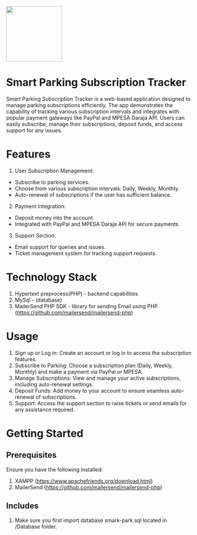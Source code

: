 
<img src="https://github.com/user-attachments/assets/c5375623-b715-4876-b6c2-e947e03996b8" width="150px" style="display:flex;justify-content:center;"/>

# Smart Parking Subscription Tracker
Smart Parking Subscription Tracker is a web-based application designed to manage parking subscriptions efficiently. The app demonstrates the capability of tracking various subscription intervals and integrates with popular payment gateways like PayPal and MPESA Daraja API. Users can easily subscribe, manage their subscriptions, deposit funds, and access support for any issues.

# Features
1. User Subscription Management:
* Subscribe to parking services.
* Choose from various subscription intervals: Daily, Weekly, Monthly.
* Auto-renewal of subscriptions if the user has sufficient balance.
  
2. Payment Integration:
* Deposit money into the account.
* Integrated with PayPal and MPESA Daraja API for secure payments.
  
3. Support Section:
* Email support for queries and issues.
* Ticket management system for tracking support requests.


# Technology Stack
1. Hypertext preprocess(PHP) - backend capabilities
2. MySql - (database)
3. MailerSend PHP SDK - library for sending Email using PHP.(https://github.com/mailersend/mailersend-php)

# Usage
1. Sign up or Log in: Create an account or log in to access the subscription features.
2. Subscribe to Parking: Choose a subscription plan (Daily, Weekly, Monthly) and make a payment via PayPal or MPESA.
3. Manage Subscriptions: View and manage your active subscriptions, including auto-renewal settings.
4. Deposit Funds: Add money to your account to ensure seamless auto-renewal of subscriptions.
5. Support: Access the support section to raise tickets or send emails for any assistance required.

# Getting Started
## Prerequisites
Ensure you have the following installed:
1. XAMPP (https://www.apachefriends.org/download.html)
2. MailerSend (https://github.com/mailersend/mailersend-php)

## Includes
1. Make sure you first import database smark-park.sql located in /Database folder.

